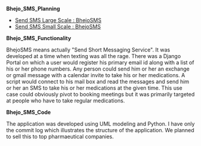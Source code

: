**Bhejo_SMS_Planning**

* [Send SMS Large Scale : BhejoSMS](https://docs.google.com/spreadsheets/d/e/2PACX-1vSlLp1R3qB9J4b6pZaRec3MV6ajT5oUekJ2Y_FmycfnKuyubpNn2uyxQeO_OUmCh4gA8E2t_onVIv_4/pubhtml) 
* [Send SMS Small Scale : BhejoSMS](https://docs.google.com/spreadsheets/d/e/2PACX-1vRWs2GZ39ncj_638XnBRFe_U9NY1i2xsvVhrV-1YfqwsGG3I6YPfvWLpXX9xfVXYh6j1gmA8fZ_z8Fy/pubhtml)

**Bhejo_SMS_Functionality**

BhejoSMS means actually "Send Short Messaging Service". It was developed at a time when texting was all the rage. There was a Django Portal on which a user would register his primary email id along with a list of his or her phone numbers. Any person could send him or her an exchange or gmail message with a calendar invite to take his or her medications. A script would connect to his mail box and read the messages and send him or her an SMS to take his or her medications at the given time. This use case could obviously pivot to booking meetings but it was primarily targeted at people who have to take regular medications.

**Bhejo_SMS_Code**

The application was developed  using UML modeling and Python. I have only the commit log which illustrates the structure of the application. We planned to sell this to top pharmaeutical companies.
